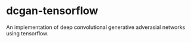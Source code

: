 # dcgan-tensorflow
An implementation of deep convolutional generative adverasial networks using tensorflow.
